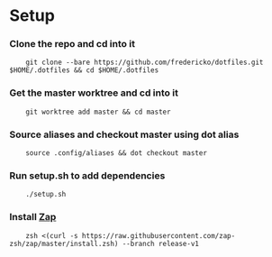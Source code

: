 # Setup

### Clone the repo and cd into it
```
    git clone --bare https://github.com/fredericko/dotfiles.git $HOME/.dotfiles && cd $HOME/.dotfiles 
```

### Get the master worktree and cd into it
```
    git worktree add master && cd master
```

### Source aliases and checkout master using dot alias
```
    source .config/aliases && dot checkout master
```

### Run setup.sh to add dependencies
```
    ./setup.sh
```

### Install [Zap](https://www.zapzsh.com/)
```
    zsh <(curl -s https://raw.githubusercontent.com/zap-zsh/zap/master/install.zsh) --branch release-v1
```


